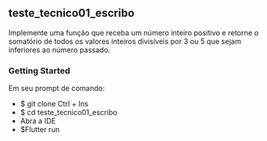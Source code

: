 <h2> teste_tecnico01_escribo</h2>

Implemente uma função que receba um número inteiro positivo e retorne o
somatório de todos os valores inteiros divisíveis por 3 ou 5 que sejam inferiores ao
número passado.

<h3>Getting Started</h3>
Em seu prompt de comando:
<ul>
  <li>$ git clone Ctrl + Ins</li>
  <li>$ cd teste_tecnico01_escribo</li>
  <li>Abra a IDE</li>
  <li>$Flutter run</li>
</ul>

